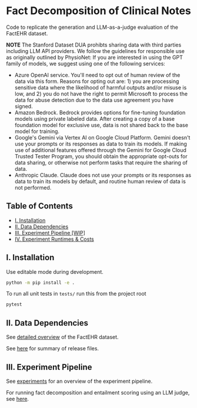 # Fact Decomposition of Clinical Notes

Code to replicate the generation and LLM-as-a-judge evaluation of the FactEHR dataset. 

**NOTE**
The Stanford Dataset DUA prohibts sharing data with third parties including LLM API providers. We follow the guidelines for responsible use as originally outlined by PhysioNet:
If you are interested in using the GPT family of models, we suggest using one of the following services:
- Azure OpenAI service. You'll need to opt out of human review of the data via this form. Reasons for opting out are: 1) you are processing sensitive data where the likelihood of harmful outputs and/or misuse is low, and 2) you do not have the right to permit Microsoft to process the data for abuse detection due to the data use agreement you have signed.
- Amazon Bedrock. Bedrock provides options for fine-tuning foundation models using private labeled data. After creating a copy of a base foundation model for exclusive use, data is not shared back to the base model for training.
- Google's Gemini via Vertex AI on Google Cloud Platform. Gemini doesn't use your prompts or its responses as data to train its models. If making use of additional features offered through the Gemini for Google Cloud Trusted Tester Program, you should obtain the appropriate opt-outs for data sharing, or otherwise not perform tasks that require the sharing of data.
- Anthropic Claude. Claude does not use your prompts or its responses as data to train its models by default, and routine human review of data is not performed.

## Table of Contents
- [I. Installation](#i-installation)
- [II. Data Dependencies](#ii-data-dependencies)
- [III. Experiment Pipeline [WIP]](#iii-experiment-workflow-wip)
- [IV. Experiment Runtimes & Costs](docs/runtimes.md)

## I. Installation

Use editable mode during development.

```bash
python -m pip install -e .
```

To run all unit tests in `tests/` run this from the project root

```bash
pytest
```

## II. Data Dependencies

See [detailed overview](docs/dataset_summary.md) of the FactEHR dataset. 

See [here](docs/release_files.md) for summary of release files.
 
## III. Experiment Pipeline 
See [experiments](docs/experiments.md) for an overview of the experiment pipeline.

For running fact decomposition and entailment scoring using an LLM judge, see [here](https://github.com/som-shahlab/factehr/blob/main/docs/experiments.md#2-running-llm-experiments).

